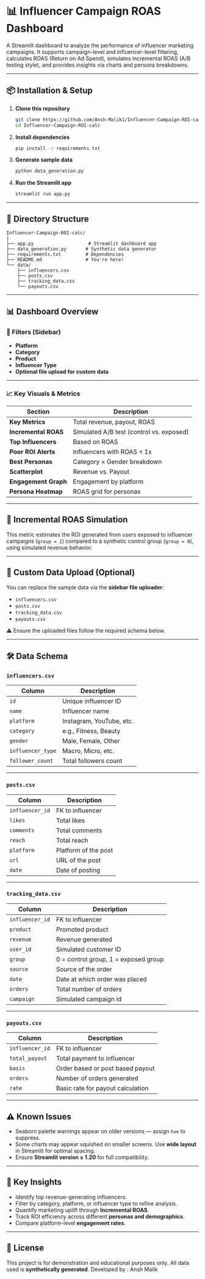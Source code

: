 # 📊 Influencer Campaign ROAS Dashboard

A Streamlit dashboard to analyze the performance of influencer marketing campaigns. It supports campaign-level and influencer-level filtering, calculates ROAS (Return on Ad Spend), simulates incremental ROAS (A/B testing style), and provides insights via charts and persona breakdowns.

---

## 📦 Installation & Setup

1. **Clone this repository**
   ```bash
   git clone https://github.com/Ansh-Malik1/Influencer-Campaign-ROI-calc.git
   cd Influencer-Campaign-ROI-calc
   ```

2. **Install dependencies**
   ```bash
   pip install -r requirements.txt
   ```

3. **Generate sample data**
   ```bash
   python data_generation.py
   ```

4. **Run the Streamlit app**
   ```bash
   streamlit run app.py
   ```

---

## 📁 Directory Structure

```
Influencer-Campaign-ROI-calc/
│
├── app.py                    # Streamlit dashboard app
├── data_generation.py       # Synthetic data generator
├── requirements.txt         # Dependencies
├── README.md                # You're here!
└── data/
    ├── influencers.csv
    ├── posts.csv
    ├── tracking_data.csv
    └── payouts.csv
```

---

## 📊 Dashboard Overview

### 🔎 Filters (Sidebar)
- **Platform**
- **Category**
- **Product**
- **Influencer Type**
- **Optional file upload for custom data**

---

### 📈 Key Visuals & Metrics

| Section             | Description                                      |
|---------------------|--------------------------------------------------|
| **Key Metrics**     | Total revenue, payout, ROAS                      |
| **Incremental ROAS**| Simulated A/B test (control vs. exposed)         |
| **Top Influencers** | Based on ROAS                                    |
| **Poor ROI Alerts** | Influencers with ROAS < 1x                       |
| **Best Personas**   | Category × Gender breakdown                      |
| **Scatterplot**     | Revenue vs. Payout                               |
| **Engagement Graph**| Engagement by platform                           |
| **Persona Heatmap** | ROAS grid for personas                           |

---

## 🧪 Incremental ROAS Simulation

This metric estimates the ROI generated from users exposed to influencer campaigns (`group = 1`) compared to a synthetic control group (`group = 0`), using simulated revenue behavior.

---

## 📂 Custom Data Upload (Optional)

You can replace the sample data via the **sidebar file uploader**:

- `influencers.csv`
- `posts.csv`
- `tracking_data.csv`
- `payouts.csv`

⚠️ Ensure the uploaded files follow the required schema below.

---

## 🛠 Data Schema

### `influencers.csv`

| Column           | Description                  |
|------------------|------------------------------|
| `id`             | Unique influencer ID         |
| `name`           | Influencer name              |
| `platform`       | Instagram, YouTube, etc.     |
| `category`       | e.g., Fitness, Beauty        |
| `gender`         | Male, Female, Other          |
| `influencer_type`| Macro, Micro, etc.           |
| `follower_count` | Total followers count        |

---

### `posts.csv`

| Column         | Description              |
|----------------|--------------------------|
| `influencer_id`| FK to influencer         |
| `likes`        | Total likes              |
| `comments`     | Total comments           |
| `reach`        | Total reach              |
| `platform`     | Platform of the post     |
| `url`          | URL of the post          |
| `date    `     | Date of posting          |


---

### `tracking_data.csv`

| Column         | Description                           |
|----------------|---------------------------------------|
| `influencer_id`| FK to influencer                      |
| `product`      | Promoted product                      |
| `revenue`      | Revenue generated                     |
| `user_id`      | Simulated customer ID                 |
| `group`        | 0 = control group, 1 = exposed group  |
| `source  `     | Source of the order                   |
| `date    `     | Date at which order was placed        |
| `orders`       | Total number of orders                |
| `campaign`     | Simulated campaign id                 |


---

### `payouts.csv`

| Column         | Description                  |
|----------------|------------------------------|
| `influencer_id`| FK to influencer             |
| `total_payout` | Total payment to influencer  |
| `basis`        | Order based or post based payout|
| `orders`       | Number of orders generated     |
| `rate`         | Basic rate for payout calculation     |



---

## ⚠️ Known Issues

- Seaborn palette warnings appear on older versions — assign `hue` to suppress.
- Some charts may appear squished on smaller screens. Use **wide layout** in Streamlit for optimal spacing.
- Ensure **Streamlit version ≥ 1.20** for full compatibility.

---

## 🧠 Key Insights

- Identify top revenue-generating influencers.
- Filter by category, platform, or influencer type to refine analysis.
- Quantify marketing uplift through **Incremental ROAS**.
- Track ROI efficiency across different **personas and demographics**.
- Compare platform-level **engagement rates**.

---

## 📌 License

This project is for demonstration and educational purposes only. All data used is **synthetically generated**.
Developed by : Ansh Malik


